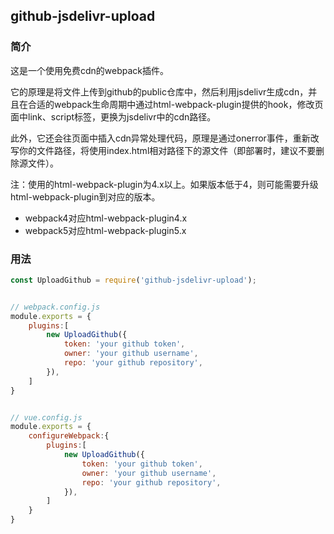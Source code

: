 ## github-jsdelivr-upload

### 简介

这是一个使用免费cdn的webpack插件。

它的原理是将文件上传到github的public仓库中，然后利用jsdelivr生成cdn，并且在合适的webpack生命周期中通过html-webpack-plugin提供的hook，修改页面中link、script标签，更换为jsdelivr中的cdn路径。

此外，它还会往页面中插入cdn异常处理代码，原理是通过onerror事件，重新改写你的文件路径，将使用index.html相对路径下的源文件（即部署时，建议不要删除源文件）。



注：使用的html-webpack-plugin为4.x以上。如果版本低于4，则可能需要升级html-webpack-plugin到对应的版本。

- webpack4对应html-webpack-plugin4.x
- webpack5对应html-webpack-plugin5.x



### 用法

```javascript
const UploadGithub = require('github-jsdelivr-upload');


// webpack.config.js
module.exports = {
    plugins:[
        new UploadGithub({
            token: 'your github token',
            owner: 'your github username',
            repo: 'your github repository',
        }),
    ]
}


// vue.config.js
module.exports = {
    configureWebpack:{
        plugins:[
            new UploadGithub({
                token: 'your github token',
                owner: 'your github username',
                repo: 'your github repository',
            }),
        ]
    }
}
```

